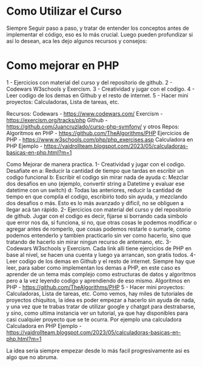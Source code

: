 # Como Utilizar el Curso
Siempre Seguir paso a paso, y tratar de entender los conceptos antes de implementar el código, eso es lo más crucial. Luego pueden profundizar si así lo desean, aca les dejo algunos recursos y consejos: 
# Como mejorar en PHP
1 - Ejercicios con material del curso y del repositorio de github. 
2 - Codewars  W3schools y Exercism.
3 - Creatividad y jugar con el codigo. 
4 - Leer codigo de los demas en Github y el resto de internet. 
5 - Hacer mini proyectos: Calculadoras, Lista de tareas, etc. 

Recursos: 
Codewars - https://www.codewars.com/
Exercism - https://exercism.org/tracks/php
Github - https://github.com/Juancruzlado/curso-php-symfony/ 
y otros Repos: 
Algoritmos en PHP - https://github.com/TheAlgorithms/PHP
Ejercicios de PHP - https://www.w3schools.com/php/php_exercises.asp 
Calculadora en PHP Ejemplo - https://vaidrollteam.blogspot.com/2023/05/calculadoras-basicas-en-php.html?m=1

Como Mejorar de manera practica. 
1- Creatividad y jugar con el codigo. 
Desafiate en 
a: Reducir la cantidad de tiempo que tardas en escribir un codigo funcional
b: Escribir el codigo sin mirar nada de ayuda
c: Mezclar dos desafios en uno (ejemplo, convertir string a Datetime y evaluar ese datetime con un switch)
d: Todas las anteriores, reducir la cantidad de tiempo en que compila el codigo, escribirlo todo sin ayuda, y mezclando dos desafios o más. Esto es lo más avanzado y dificil, no se obliguen a llegar acá tan rápido. 
2- Ejercicios con material del curso y del repositorio de github. 
Jugar con el codigo es decir, fijarse si borrando cada simbolo que error nos da, si funciona, si no, que otras cosas le podemos modificar o agregar antes de romperlo, que cosas podemos restarle o sumarle, como podemos entenderlo y tambien practicarlo sin ver como hacerlo, sino que tratando de hacerlo sin mirar ningun recurso de antemano, etc. 
3- Codewars  W3schools y Exercism.
Cada link alli tiene ejercicios de PHP en base al nivel, se hacen una cuenta y luego ya arrancan, son gratis todos. 
4-  Leer codigo de los demas en Github y el resto de internet. 
Siempre hay que leer, para saber como implementan los demas a PHP, en este caso es  aprender de un tema más complejo como estructuras de datos y algoritmos pero a la vez leyendo codigo y aprendiendo de eso mismo. Algoritmos en PHP - https://github.com/TheAlgorithms/PHP
5 - Hacer mini proyectos: Calculadoras, Lista de tareas, etc. 
Como vemos, hay miles de tutoriales de proyectos chiquitos, la idea es poder empezar a hacerlo sin ayuda de nada, y una vez que te trabas tratar de utilizar google y chatgpt para destrabarse, y sino, como ultima instancia ver un tutorial, ya que hay disponibles para casi cualquier proyecto que se te ocurra. Por ejemplo una calculadora Calculadora en PHP Ejemplo - https://vaidrollteam.blogspot.com/2023/05/calculadoras-basicas-en-php.html?m=1

La idea sería siempre empezar desde lo más facil progresivamente asi es algo que no abruma.

